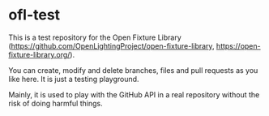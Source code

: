 # ofl-test

This is a test repository for the Open Fixture Library (https://github.com/OpenLightingProject/open-fixture-library, https://open-fixture-library.org/).

You can create, modify and delete branches, files and pull requests as you like here. It is just a testing playground.

Mainly, it is used to play with the GitHub API in a real repository without the risk of doing harmful things.
